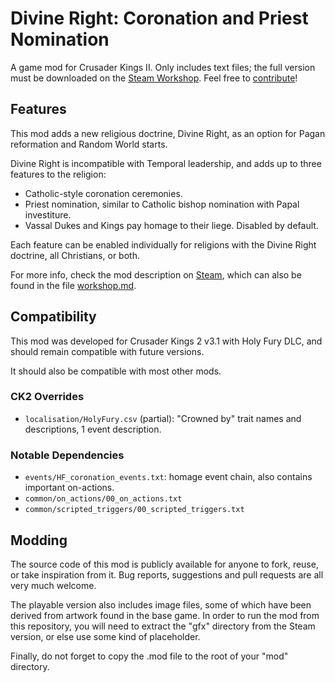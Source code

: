 # Divine Right: Coronation and Priest Nomination

A game mod for Crusader Kings II. Only includes text files; the full version must be downloaded on the [Steam Workshop][Steam]. Feel free to [contribute](#modding)!

[Steam]: https://steamcommunity.com/sharedfiles/filedetails/?id=1780291286


## Features

This mod adds a new religious doctrine, Divine Right, as an option for Pagan reformation and Random World starts.

Divine Right is incompatible with Temporal leadership, and adds up to three features to the religion:

- Catholic-style coronation ceremonies.
- Priest nomination, similar to Catholic bishop nomination with Papal investiture.
- Vassal Dukes and Kings pay homage to their liege. Disabled by default.

Each feature can be enabled individually for religions with the Divine Right doctrine, all Christians, or both.

For more info, check the mod description on [Steam], which can also be found in the file [workshop.md](workshop.md).


## Compatibility

This mod was developed for Crusader Kings 2 v3.1 with Holy Fury DLC, and should remain compatible with future versions.

It should also be compatible with most other mods.

### CK2 Overrides

* `localisation/HolyFury.csv` (partial): "Crowned by" trait names and descriptions, 1 event description.

### Notable Dependencies

* `events/HF_coronation_events.txt`: homage event chain, also contains important on-actions.
* `common/on_actions/00_on_actions.txt`
* `common/scripted_triggers/00_scripted_triggers.txt`


## Modding

The source code of this mod is publicly available for anyone to fork, reuse, or take inspiration from it. Bug reports, suggestions and pull requests are all very much welcome.

The playable version also includes image files, some of which have been derived from artwork found in the base game. In order to run the mod from this repository, you will need to extract the "gfx" directory from the Steam version, or else use some kind of placeholder.

Finally, do not forget to copy the .mod file to the root of your "mod" directory.
